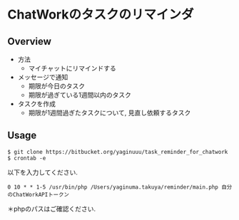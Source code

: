 # ChatWorkのタスクのリマインダ

## Overview
- 方法
    - マイチャットにリマインドする
- メッセージで通知
    - 期限が今日のタスク
    - 期限が過ぎている1週間以内のタスク
- タスクを作成
    - 期限が1週間過ぎたタスクについて, 見直し依頼するタスク

## Usage
```
$ git clone https://bitbucket.org/yaginuuu/task_reminder_for_chatwork
$ crontab -e
```
以下を入力してください.
```
0 10 * * 1-5 /usr/bin/php /Users/yaginuma.takuya/reminder/main.php 自分のChatWorkAPIトークン
```
＊phpのパスはご確認ください.
